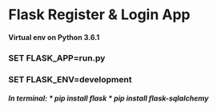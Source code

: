# Flask Register & Login App

<h4> Virtual env on Python 3.6.1
  
<h3> SET FLASK_APP=run.py

<h3> SET FLASK_ENV=development
<br>
<h5>In terminal:
* pip install flask
* pip install flask-sqlalchemy

